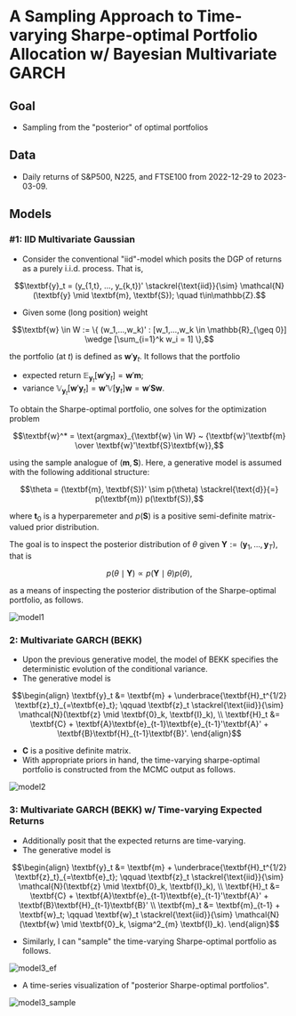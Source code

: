 # A Sampling Approach to Time-varying Sharpe-optimal Portfolio Allocation w/ Bayesian Multivariate GARCH

## Goal
- Sampling from the "posterior" of optimal portfolios

## Data
- Daily returns of S&P500, N225, and FTSE100 from 2022-12-29 to 2023-03-09.

## Models
### #1: IID Multivariate Gaussian
- Consider the conventional "iid"-model which posits the DGP of returns as a purely i.i.d. process. That is,

```math
\textbf{y}_t = (y_{1,t}, ..., y_{k,t})' \stackrel{\text{iid}}{\sim} \mathcal{N}(\textbf{y} \mid \textbf{m}, \textbf{S}); \quad t\in\mathbb{Z}.
```

- Given some (long position) weight
```math
\textbf{w} \in W := \{ (w_1,...,w_k)' : [w_1,...,w_k \in \mathbb{R}_{\geq 0}] \wedge [\sum_{i=1}^k w_i = 1] \},
```
the portfolio (at $t$) is defined as $\textbf{w}'\textbf{y}_t$. It follows that the portfolio
  - expected return $\mathbb{E}_{\textbf{y}_t}[\textbf{w}'\textbf{y}_t] = \textbf{w}'\textbf{m}$;
  - variance $\mathbb{V}_{\textbf{y}_t} [\textbf{w}'\textbf{y}_t] = \textbf{w}' \mathbb{V}[\textbf{y}_t] \textbf{w} = \textbf{w}'\textbf{S}\textbf{w}$.

To obtain the Sharpe-optimal portfolio, one solves for the optimization problem
```math
\textbf{w}^* = \text{argmax}_{\textbf{w} \in W} ~ {\textbf{w}'\textbf{m} \over \textbf{w}'\textbf{S}\textbf{w}},
```
using the sample analogue of $(\textbf{m},\textbf{S})$. Here, a generative model is assumed with the following additional structure:
```math
\theta = (\textbf{m}, \textbf{S})' \sim p(\theta) \stackrel{\text{d}}{=} p(\textbf{m}) p(\textbf{S}),
```
where $\textbf{t}_0$ is a hyperparemeter and $p(\textbf{S})$ is a positive semi-definite matrix-valued prior distribution.

The goal is to inspect the posterior distribution of $\theta$ given $\textbf{Y}:=(\textbf{y}_1,...,\textbf{y}_T)$, that is
```math
p(\theta \mid \textbf{Y}) \propto p(\textbf{Y} \mid \theta) p(\theta),
```
as a means of inspecting the posterior distribution of the Sharpe-optimal portfolio, as follows.

![model1](https://user-images.githubusercontent.com/46773720/224541902-7f5205eb-9472-42f5-b1ee-415dadfa3378.png)

### 2: Multivariate GARCH (BEKK)
- Upon the previous generative model, the model of BEKK specifies the deterministic evolution of the conditional variance.
- The generative model is
```math
\begin{align}
\textbf{y}_t &= \textbf{m} + \underbrace{\textbf{H}_t^{1/2} \textbf{z}_t}_{=\textbf{e}_t}; \qquad
\textbf{z}_t \stackrel{\text{iid}}{\sim} \mathcal{N}(\textbf{z} \mid \textbf{0}_k, \textbf{I}_k), \\
\textbf{H}_t &= \textbf{C} + \textbf{A}\textbf{e}_{t-1}\textbf{e}_{t-1}'\textbf{A}' + \textbf{B}\textbf{H}_{t-1}\textbf{B}'.
\end{align}
```
  - $\textbf{C}$ is a positive definite matrix.
- With appropriate priors in hand, the time-varying sharpe-optimal portfolio is constructed from the MCMC output as follows.

![model2](https://user-images.githubusercontent.com/46773720/224542127-7bb2ae04-e0d0-4648-b91a-327385f09780.gif)

### 3: Multivariate GARCH (BEKK) w/ Time-varying Expected Returns

- Additionally posit that the expected returns are time-varying.
- The generative model is
```math
\begin{align}
\textbf{y}_t &= \textbf{m} + \underbrace{\textbf{H}_t^{1/2} \textbf{z}_t}_{=\textbf{e}_t}; \qquad
\textbf{z}_t \stackrel{\text{iid}}{\sim} \mathcal{N}(\textbf{z} \mid \textbf{0}_k, \textbf{I}_k), \\
\textbf{H}_t &= \textbf{C} + \textbf{A}\textbf{e}_{t-1}\textbf{e}_{t-1}'\textbf{A}' + \textbf{B}\textbf{H}_{t-1}\textbf{B}' \\
\textbf{m}_t &= \textbf{m}_{t-1} + \textbf{w}_t; \qquad \textbf{w}_t \stackrel{\text{iid}}{\sim} \mathcal{N}(\textbf{w} \mid \textbf{0}_k, \sigma^2_{m} \textbf{I}_k).
\end{align}
```
- Similarly, I can "sample" the time-varying Sharpe-optimal portfolio as follows.

![model3_ef](https://user-images.githubusercontent.com/46773720/224542282-1784e82a-9f70-4a3e-ad32-24216266296b.gif)

- A time-series visualization of "posterior Sharpe-optimal portfolios".

![model3_sample](https://user-images.githubusercontent.com/46773720/224542258-90dbb5f5-580f-4804-ad97-38e91ab39b1f.png)
